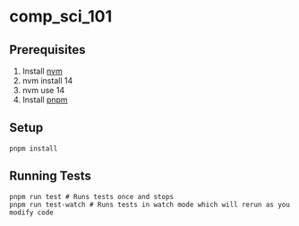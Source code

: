# comp_sci_101

## Prerequisites

1. Install [nvm](https://github.com/nvm-sh/nvm)
2. nvm install 14
3. nvm use 14
4. Install [pnpm](https://github.com/pnpm/pnpm#install)

## Setup

```
pnpm install

```

## Running Tests

```
pnpm run test # Runs tests once and stops
pnpm run test-watch # Runs tests in watch mode which will rerun as you modify code
```
